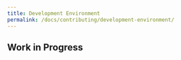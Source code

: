 ```yaml
---
title: Development Environment
permalink: /docs/contributing/development-environment/
---
```


## Work in Progress
